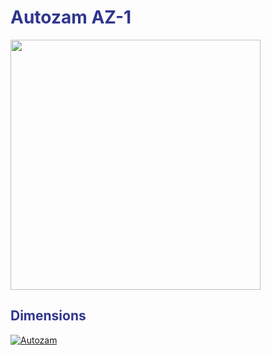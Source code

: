 <h1 style="color:#30378d">Autozam AZ-1</h1>

<div class="row">
  <div class="column">
  <img src="https://upload.wikimedia.org/wikipedia/commons/thumb/0/0f/Mazda_AZ-1_Mazda_speed_version.jpg/2560px-Mazda_AZ-1_Mazda_speed_version.jpg" width="400">

  
  </div>
  <div class="column">
  
  <h2 style="color:#30378d">Dimensions</h2>


[![Autozam](https://shields.io/badge/Autozam-9-red?logo=mazda&logoWidth=40&logoColor=white&style=for-the-badge&labelColor=30378d&color=red)](./vehicles/autozam/index.html)

</div>
</div>


